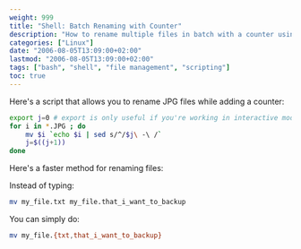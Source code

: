 ```yaml
---
weight: 999
title: "Shell: Batch Renaming with Counter"
description: "How to rename multiple files in batch with a counter using shell scripting."
categories: ["Linux"]
date: "2006-08-05T13:09:00+02:00"
lastmod: "2006-08-05T13:09:00+02:00"
tags: ["bash", "shell", "file management", "scripting"]
toc: true
---
```


Here's a script that allows you to rename JPG files while adding a counter:

```bash
export j=0 # export is only useful if you're working in interactive mode (not in a script)
for i in *.JPG ; do
    mv $i `echo $i | sed s/^/$j\ -\ /`
    j=$((j+1))
done
```

Here's a faster method for renaming files:

Instead of typing:

```bash
mv my_file.txt my_file.that_i_want_to_backup
```

You can simply do:

```bash
mv my_file.{txt,that_i_want_to_backup}
```
